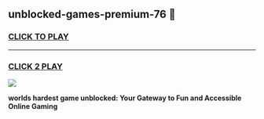 
## unblocked-games-premium-76 👋
<h3>
<a href="https://premium.freeplayer.one?title=unblocked-games-premium-76&ref=14F">CLICK TO PLAY</a></h3>
<hr>

<h3>
<a href="https://premium.freeplayer.one?title=unblocked-games-premium-76&ref=14F">CLICK 2 PLAY</a>
  
</h3>

<a href="https://premium.freeplayer.one?title=unblocked-games-premium-76&ref=12F/"><img src="https://clearcache.store/games.png"></a>


**worlds hardest game unblocked: Your Gateway to Fun and Accessible Online Gaming**

